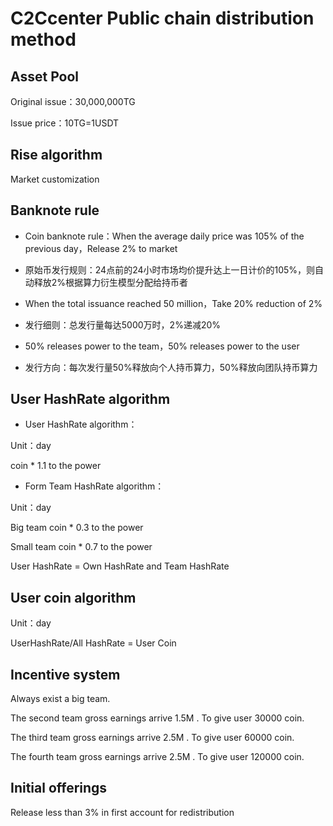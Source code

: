 # C2Ccenter Public chain distribution method


## Asset Pool

 Original issue：30,000,000TG

 Issue price：10TG=1USDT

## Rise algorithm

 Market customization

## Banknote rule

- Coin banknote rule：When the average daily price was 105% of the previous day，Release 2% to market

- 原始币发行规则：24点前的24小时市场均价提升达上一日计价的105%，则自动释放2%根据算力衍生模型分配给持币者

- When the total issuance reached 50 million，Take 20% reduction of 2%

- 发行细则：总发行量每达5000万时，2%递减20%

- 50% releases power to the team，50% releases power to the user

- 发行方向：每次发行量50%释放向个人持币算力，50%释放向团队持币算力

## User HashRate algorithm

- User HashRate algorithm：
 
 Unit：day  
 
 coin * 1.1 to the power

- Form Team HashRate algorithm：

 Unit：day

 Big team coin * 0.3 to the power
 
 Small team coin * 0.7 to the power
 
 User HashRate = Own HashRate and Team HashRate
 
 ## User coin algorithm
 
 Unit：day
 
 UserHashRate/All HashRate = User Coin
 
 ## Incentive system

Always exist a big team. 

The second team gross earnings arrive 1.5M . To give user 30000 coin.

The third team gross earnings arrive 2.5M . To give user 60000 coin.

The fourth team gross earnings arrive 2.5M . To give user 120000 coin.

## Initial offerings

Release less than 3% in first account for redistribution
